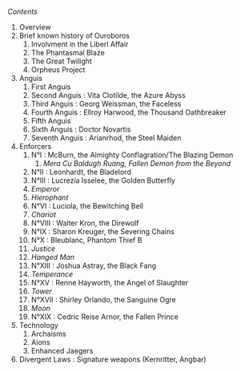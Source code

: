 
*Contents*
1. Overview
2. Brief known history of Ouroboros
	1. Involvment in the Liberl Affair
	2. The Phantasmal Blaze
	3. The Great Twilight
	4. Orpheus Project
3. Anguis
	1. First Anguis
	2. Second Anguis : Vita Clotilde, the Azure Abyss
	3. Third Anguis : Georg Weissman, the Faceless
	4. Fourth Anguis : Ellroy Harwood, the Thousand Oathbreaker
	5. Fifth Anguis
	6. Sixth Anguis : Doctor Novartis
	7. Seventh Anguis : Arianrhod, the Steel Maiden
4. Enforcers
	1. N°I : McBurn, the Almighty Conflagration/The Blazing Demon
		1. *Mera Cu Baldugh Ruang, Fallen Demon from the Beyond*
	3. N°II : Leonhardt, the Bladelord
	4. N°III : Lucrezia Isselee, the Golden Butterfly
	5. *Emperor*
	6. *Hierophant*
	7. N°VI : Luciola, the Bewitching Bell
	8. *Chariot*
	9. N°VIII : Walter Kron, the Direwolf
	10. N°IX : Sharon Kreuger, the Severing Chains
	11. N°X : Bleublanc, Phantom Thief B
	12. *Justice*
	13. *Hanged Man*
	14. N°XIII : Joshua Astray, the Black Fang
	15. *Temperance*
	16. N°XV : Renne Hayworth, the Angel of Slaughter
	17. *Tower*
	18. N°XVII : Shirley Orlando, the Sanguine Ogre
	19. *Moon*
	20. N°XIX : Cedric Reise Arnor, the Fallen Prince
5. Technology
	1. Archaisms
	2. Aions
	3. Enhanced Jaegers
 4. Divergent Laws : Signature weapons (Kernritter, Angbar) 